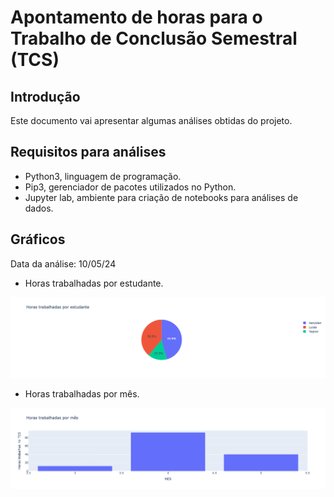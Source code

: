 # Apontamento de horas para o Trabalho de Conclusão Semestral (TCS)

## Introdução
Este documento vai apresentar algumas análises obtidas do projeto.

## Requisitos para análises

- Python3, linguagem de programação.
- Pip3, gerenciador de pacotes utilizados no Python.
- Jupyter lab, ambiente para criação de notebooks para análises de dados.

## Gráficos
Data da análise: 10/05/24

- Horas trabalhadas por estudante.

![Gráfico por estudante](https://github.com/kanyesteves/analisesHorasTCS/blob/main/assets/graphsStudents.png)

- Horas trabalhadas por mês.

![Gráfico por mes](https://github.com/kanyesteves/analisesHorasTCS/blob/main/assets/graphsMonths.png)
